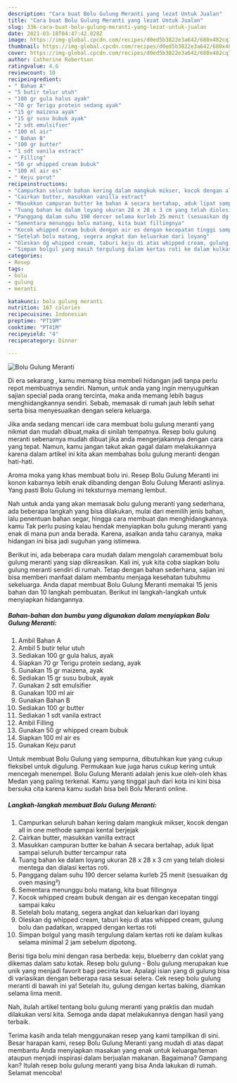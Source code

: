 ```yaml
---
description: "Cara buat Bolu Gulung Meranti yang lezat Untuk Jualan"
title: "Cara buat Bolu Gulung Meranti yang lezat Untuk Jualan"
slug: 336-cara-buat-bolu-gulung-meranti-yang-lezat-untuk-jualan
date: 2021-03-18T04:47:42.028Z
image: https://img-global.cpcdn.com/recipes/d0ed5b3822e3a642/680x482cq70/bolu-gulung-meranti-foto-resep-utama.jpg
thumbnail: https://img-global.cpcdn.com/recipes/d0ed5b3822e3a642/680x482cq70/bolu-gulung-meranti-foto-resep-utama.jpg
cover: https://img-global.cpcdn.com/recipes/d0ed5b3822e3a642/680x482cq70/bolu-gulung-meranti-foto-resep-utama.jpg
author: Catherine Robertson
ratingvalue: 4.6
reviewcount: 10
recipeingredient:
- " Bahan A"
- "5 butir telur utuh"
- "100 gr gula halus ayak"
- "70 gr Terigu protein sedang ayak"
- "15 gr maizena ayak"
- "15 gr susu bubuk ayak"
- "2 sdt emulsifier"
- "100 ml air"
- " Bahan B"
- "100 gr butter"
- "1 sdt vanila extract"
- " Filling"
- "50 gr whipped cream bubuk"
- "100 ml air es"
- " Keju parut"
recipeinstructions:
- "Campurkan seluruh bahan kering dalam mangkuk mikser, kocok dengan all in one methode sampai kental berjejak"
- "Cairkan butter, masukkan vanilla extract"
- "Masukkan campuran butter ke bahan A secara bertahap, aduk lipat sampai seluruh butter tercampur rata"
- "Tuang bahan ke dalam loyang ukuran 28 x 28 x 3 cm yang telah diolesi mentega dan dialasi kertas roti."
- "Panggang dalam suhu 190 dercer selama kurleb 25 menit (sesuaikan dg oven masing²)"
- "Sementara menunggu bolu matang, kita buat fillingnya"
- "Kocok whipped cream bubuk dengan air es dengan kecepatan tinggi sampai kaku"
- "Setelah bolu matang, segera angkat dan keluarkan dari loyang"
- "Oleskan dg whipped cream, taburi keju di atas whipped cream, gulung bolu dan padatkan, wrapped dengan kertas roti"
- "Simpan bolgul yang masih tergulung dalam kertas roti ke dalam kulkas selama minimal 2 jam sebelum dipotong."
categories:
- Resep
tags:
- bolu
- gulung
- meranti

katakunci: bolu gulung meranti 
nutrition: 167 calories
recipecuisine: Indonesian
preptime: "PT19M"
cooktime: "PT41M"
recipeyield: "4"
recipecategory: Dinner

---
```



![Bolu Gulung Meranti](https://img-global.cpcdn.com/recipes/d0ed5b3822e3a642/680x482cq70/bolu-gulung-meranti-foto-resep-utama.jpg)

Di era  sekarang , kamu memang bisa membeli hidangan jadi tanpa perlu repot membuatnya sendiri. Namun, untuk anda yang ingin menyuguhkan sajian special pada orang tercinta, maka anda memang lebih bagus menghidangkannya sendiri. Sebab, memasak di rumah jauh lebih sehat serta bisa menyesuaikan dengan selera keluarga.

Jika anda sedang mencari ide cara membuat bolu gulung meranti yang nikmat dan mudah dibuat,maka di sinilah tempatnya. Resep bolu gulung meranti  sebenarnya mudah dibuat jika anda mengerjakannya dengan cara yang tepat. Namun, kamu jangan takut akan gagal dalam melakukannya 
karena dalam artikel ini kita akan membahas bolu gulung meranti dengan hati-hati.  

Aroma moka yang khas membuat bolu ini. Resep Bolu Gulung Meranti ini konon kabarnya lebih enak dibanding dengan Bolu Gulung Meranti aslinya. Yang pasti Bolu Gulung ini teksturnya memang lembut.

Nah untuk anda yang akan memasak bolu gulung meranti yang sederhana, ada beberapa langkah yang bisa dilakukan, mulai dari memilih jenis bahan, lalu penentuan bahan segar, hingga cara membuat dan menghidangkannya. kamu Tak perlu pusing kalau hendak menyiapkan bolu gulung meranti yang enak di mana pun anda berada. Karena, asalkan anda  tahu caranya, maka hidangan ini bisa jadi suguhan yang istimewa.

Berikut ini, ada beberapa cara mudah dalam mengolah caramembuat bolu gulung meranti yang siap dikreasikan. Kali ini, yuk kita coba siapkan bolu gulung meranti sendiri di rumah. Tetap dengan bahan sederhana, sajian ini bisa memberi manfaat dalam membantu menjaga kesehatan tubuhmu sekeluarga. Anda dapat membuat Bolu Gulung Meranti memakai 15 jenis bahan dan 10 langkah pembuatan. Berikut ini langkah-langkah untuk menyiapkan hidangannya.

<!--inarticleads1-->

##### Bahan-bahan dan bumbu yang digunakan dalam menyiapkan Bolu Gulung Meranti:

1. Ambil  Bahan A
1. Ambil 5 butir telur utuh
1. Sediakan 100 gr gula halus, ayak
1. Siapkan 70 gr Terigu protein sedang, ayak
1. Gunakan 15 gr maizena, ayak
1. Sediakan 15 gr susu bubuk, ayak
1. Gunakan 2 sdt emulsifier
1. Gunakan 100 ml air
1. Gunakan  Bahan B
1. Sediakan 100 gr butter
1. Sediakan 1 sdt vanila extract
1. Ambil  Filling
1. Gunakan 50 gr whipped cream bubuk
1. Siapkan 100 ml air es
1. Gunakan  Keju parut


Untuk membuat Bolu Gulung yang sempurna, dibutuhkan kue yang cukup fleksibel untuk digulung. Permukaan kue juga harus cukup kering untuk mencegah menempel. Bolu Gulung Meranti adalah jenis kue oleh-oleh khas Medan yang paling terkenal. Kamu yang tinggal jauh dari kota ini kini bisa bersuka cita karena kamu sudah bisa beli Bolu Meranti online. 

<!--inarticleads2-->

##### Langkah-langkah membuat Bolu Gulung Meranti:

1. Campurkan seluruh bahan kering dalam mangkuk mikser, kocok dengan all in one methode sampai kental berjejak
1. Cairkan butter, masukkan vanilla extract
1. Masukkan campuran butter ke bahan A secara bertahap, aduk lipat sampai seluruh butter tercampur rata
1. Tuang bahan ke dalam loyang ukuran 28 x 28 x 3 cm yang telah diolesi mentega dan dialasi kertas roti.
1. Panggang dalam suhu 190 dercer selama kurleb 25 menit (sesuaikan dg oven masing²)
1. Sementara menunggu bolu matang, kita buat fillingnya
1. Kocok whipped cream bubuk dengan air es dengan kecepatan tinggi sampai kaku
1. Setelah bolu matang, segera angkat dan keluarkan dari loyang
1. Oleskan dg whipped cream, taburi keju di atas whipped cream, gulung bolu dan padatkan, wrapped dengan kertas roti
1. Simpan bolgul yang masih tergulung dalam kertas roti ke dalam kulkas selama minimal 2 jam sebelum dipotong.


Berisi tiga bolu mini dengan rasa berbeda: keju, blueberry dan coklat yang dikemas dalam satu kotak. Resep bolu gulung - Bolu gulung merupakan kue unik yang menjadi favorit bagi pecinta kue. Apalagi isian yang di gulung bisa di variasikan dengan beberapa rasa sesuai selera. Cek resep bolu gulung meranti di bawah ini ya! Setelah itu, gulung dengan kertas baking, diamkan selama lima menit. 

Nah, itulah artikel tentang  bolu gulung meranti  yang praktis dan mudah dilakukan versi kita. Semoga anda dapat melakukannya dengan hasil yang terbaik. 

Terima kasih anda telah menggunakan resep yang kami tampilkan di sini. Besar harapan kami, resep  Bolu Gulung Meranti yang mudah di atas dapat membantu Anda menyiapkan masakan yang enak untuk keluarga/teman ataupun menjadi inspirasi dalam berjualan makanan. Bagaimana? Gampang kan? Itulah resep bolu gulung meranti yang bisa Anda lakukan di rumah. Selamat mencoba!

